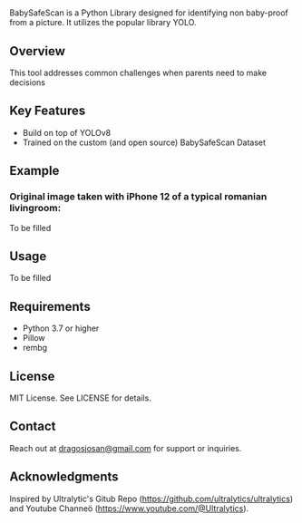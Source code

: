 # 
BabySafeScan is a Python Library designed for identifying non baby-proof from a picture. 
It utilizes the popular library YOLO.

## Overview
This tool addresses common challenges when parents need to make decisions

## Key Features
- Build on top of YOLOv8
- Trained on the custom (and open source) BabySafeScan Dataset

## Example
### Original image taken with iPhone 12 of a typical romanian livingroom:
To be filled
## Usage
To be filled 

## Requirements
- Python 3.7 or higher
- Pillow
- rembg

## License
MIT License. See LICENSE for details.

## Contact
Reach out at dragosjosan@gmail.com for support or inquiries.

## Acknowledgments
Inspired by Ultralytic's Gitub Repo (https://github.com/ultralytics/ultralytics) and Youtube Channeö (https://www.youtube.com/@Ultralytics).
